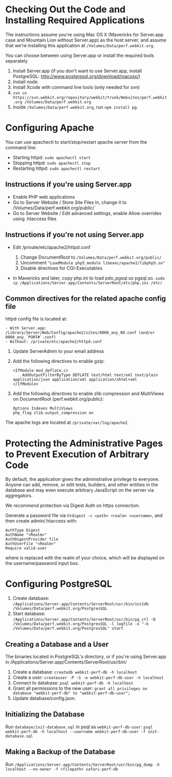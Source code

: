 # Checking Out the Code and Installing Required Applications

The instructions assume you're using Mac OS X (Mavericks for Server.app case and Mountain Lion without Server.app) as the
host server, and assume that we're installing this application at `/Volumes/Data/perf.webkit.org`.

You can choose between using Server.app or install the required tools separately

1. Install Server.app (if you don't want to use Server.app, install PostgreSQL: http://www.postgresql.org/download/macosx/)
2. Install node.
3. Install Xcode with command line tools (only needed for svn)
4. `svn co https://svn.webkit.org/repository/webkit/trunk/Websites/perf.webkit.org /Volumes/Data/perf.webkit.org`
5. Inside `/Volumes/Data/perf.webkit.org`, run `npm install pg`.


# Configuring Apache

You can use apachectl to start/stop/restart apache server from the command line:

 - Starting httpd: `sudo apachectl start`
 - Stopping httpd: `sudo apachectl stop`
 - Restarting httpd: `sudo apachectl restart`

## Instructions if you're using Server.app

 - Enable PHP web applications
 - Go to Server Website / Store Site Files In, change it to /Volumes/Data/perf.webkit.org/public/`
 - Go to Server Website / Edit advanced settings, enable Allow overrides using .htaccess files

## Instructions if you're not using Server.app

 - Edit /private/etc/apache2/httpd.conf

     1. Change DocumentRoot to `/Volumes/Data/perf.webkit.org/public/`
     2. Uncomment `"LoadModule php5_module libexec/apache2/libphp5.so"`
     3. Disable directives for CGI-Executables

 - In Mavericks and later, copy php.ini to load pdo_pgsql.so pgsql.so.
    `sudo cp /Applications/Server.app/Contents/ServerRoot/etc/php.ini /etc/`


## Common directives for the related apache config file

  httpd config file is located at:

    - With Server.app: /Library/Server/Web/Config/apache2/sites/0000_any_80.conf (and/or 0000_any_`PORT#`.conf)
    - Without: /private/etc/apache2/httpd.conf

 1. Update ServerAdmin to your email address
 2. Add the following directives to enable gzip:

        <IfModule mod_deflate.c>
            AddOutputFilterByType DEFLATE text/html text/xml text/plain application/json application/xml application/xhtml+xml
        </IfModule>

 3. Add the following directives to enable zlib compression and MultiViews on DocumentRoot (perf.webkit.org/public):

        Options Indexes MultiViews
        php_flag zlib.output_compression on

The apache logs are located at `/private/var/log/apache2`.


# Protecting the Administrative Pages to Prevent Execution of Arbitrary Code

By default, the application gives the administrative privilege to everyone. Anyone can add, remove, or edit tests,
builders, and other entities in the database and may even execute arbitrary JavaScript on the server via aggregators.

We recommend protection via Digest Auth on https connection.

Generate a password file via `htdigest -c <path> <realm> <username>`, and then create admin/.htaccess with:

	AuthType Digest
	AuthName "<Realm>"
	AuthDigestProvider file
	AuthUserFile "<Realm>"
	Require valid-user

where <Realm> is replaced with the realm of your choice, which will be displayed on the username/password input box.


# Configuring PostgreSQL

1. Create database: `/Applications/Server.app/Contents/ServerRoot/usr/bin/initdb /Volumes/Data/perf.webkit.org/PostgresSQL`
2. Start database:
   `/Applications/Server.app/Contents/ServerRoot/usr/bin/pg_ctl -D /Volumes/Data/perf.webkit.org/PostgresSQL
   -l logfile -o "-k /Volumes/Data/perf.webkit.org/PostgresSQL" start`

## Creating a Database and a User

The binaries located in PostgreSQL's directory, or if you're using Server.app in /Applications/Server.app/Contents/ServerRoot/usr/bin/

1. Create a database: `createdb webkit-perf-db -h localhost`
2. Create a user: `createuser -P -S -e webkit-perf-db-user -h localhost`
3. Connect to database: `psql webkit-perf-db -h localhost`
4. Grant all permissions to the new user: `grant all privileges on database "webkit-perf-db" to "webkit-perf-db-user";`
5. Update database/config.json.

## Initializing the Database

Run `database/init-database.sql` in psql as `webkit-perf-db-user`:
`psql webkit-perf-db -h localhost --username webkit-perf-db-user -f init-database.sql`

## Making a Backup of the Database

Run `/Applications/Server.app/Contents/ServerRoot/usr/bin/pg_dump -h localhost --no-owner -f <filepath> safari-perf-db`
